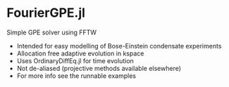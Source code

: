 # FourierGPE.jl
Simple GPE solver using FFTW

- Intended for easy modelling of Bose-Einstein condensate experiments
- Allocation free adaptive evolution in kspace
- Uses OrdinaryDiffEq.jl for time evolution
- Not de-aliased (projective methods available elsewhere)
- For more info see the runnable examples 

